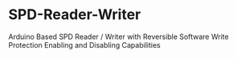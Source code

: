 # SPD-Reader-Writer
Arduino Based SPD Reader / Writer with Reversible Software Write Protection Enabling and Disabling Capabilities
